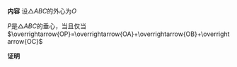 **内容**
设$\triangle ABC$的外心为$O$

$P$是$\triangle ABC$的垂心，当且仅当$\overrightarrow{OP}=\overrightarrow{OA}+\overrightarrow{OB}+\overrightarrow{OC}$

**证明**

